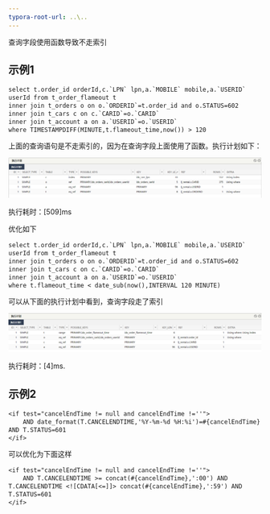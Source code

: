 ```yaml
---
typora-root-url: ..\..
---
```


查询字段使用函数导致不走索引

## 示例1

```
select t.order_id orderId,c.`LPN` lpn,a.`MOBILE` mobile,a.`USERID` userId from t_order_flameout t
inner join t_orders o on o.`ORDERID`=t.order_id and o.STATUS=602
inner join t_cars c on c.`CARID`=o.`CARID`
inner join t_account a on a.`USERID`=o.`USERID`
where TIMESTAMPDIFF(MINUTE,t.flameout_time,now()) > 120
```

上面的查询语句是不走索引的，因为在查询字段上面使用了函数。执行计划如下：

![TIM截图20180920175027](/images/db/mysql/TIM截图20180920175027.png)

执行耗时：[509]ms

优化如下

```
select t.order_id orderId,c.`LPN` lpn,a.`MOBILE` mobile,a.`USERID` userId from t_order_flameout t
inner join t_orders o on o.`ORDERID`=t.order_id and o.STATUS=602
inner join t_cars c on c.`CARID`=o.`CARID`
inner join t_account a on a.`USERID`=o.`USERID`
where t.flameout_time < date_sub(now(),INTERVAL 120 MINUTE)
```

可以从下面的执行计划中看到，查询字段走了索引

![TIM截图20180920175604](/images/db/mysql/TIM截图20180920175604.png)

执行耗时：[4]ms.

## 示例2

```
<if test="cancelEndTime != null and cancelEndTime !=''">
    AND date_format(T.CANCELENDTIME,'%Y-%m-%d %H:%i')=#{cancelEndTime} AND T.STATUS=601
</if>
```

可以优化为下面这样

```
<if test="cancelEndTime != null and cancelEndTime !=''">
    AND T.CANCELENDTIME >= concat(#{cancelEndTime},':00') AND T.CANCELENDTIME <![CDATA[<=]]> concat(#{cancelEndTime},':59') AND T.STATUS=601
</if>
```

